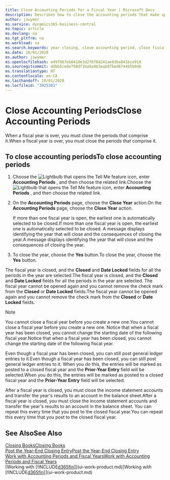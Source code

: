 ```yaml
---
title: Close Accounting Periods for a Fiscal Year | Microsoft Docs
description: Describes how to close the accounting periods that make up the fiscal year.
author: jswymer
ms.service: dynamics365-business-central
ms.topic: article
ms.devlang: na
ms.tgt_pltfrm: na
ms.workload: na
ms.search.keywords: year closing, close accounting period, close fiscal year, bank account detailed trial balance
ms.date: 10/01/2020
ms.author: jswymer
ms.openlocfilehash: e49f067eb0410e3d2f6f84241ae83be041bce918
ms.sourcegitcommit: ddbb5cede750df1baba4b3eab8fbed6744b5b9d6
ms.translationtype: HT
ms.contentlocale: en-CA
ms.lasthandoff: 10/01/2020
ms.locfileid: "3925381"
---
```

# <a name="close-accounting-periods"></a><span data-ttu-id="9621d-103">Close Accounting Periods</span><span class="sxs-lookup"><span data-stu-id="9621d-103">Close Accounting Periods</span></span>
<span data-ttu-id="9621d-104">When a fiscal year is over, you must close the periods that comprise it.</span><span class="sxs-lookup"><span data-stu-id="9621d-104">When a fiscal year is over, you must close the periods that comprise it.</span></span>

## <a name="to-close-accounting-periods"></a><span data-ttu-id="9621d-105">To close accounting periods</span><span class="sxs-lookup"><span data-stu-id="9621d-105">To close accounting periods</span></span>
1. <span data-ttu-id="9621d-106">Choose the ![Lightbulb that opens the Tell Me feature](media/ui-search/search_small.png "Tell me what you want to do") icon, enter **Accounting Periods** , and then choose the related link.</span><span class="sxs-lookup"><span data-stu-id="9621d-106">Choose the ![Lightbulb that opens the Tell Me feature](media/ui-search/search_small.png "Tell me what you want to do") icon, enter **Accounting Periods** , and then choose the related link.</span></span>
2. <span data-ttu-id="9621d-107">On the **Accounting Periods** page, choose the **Close Year** action.</span><span class="sxs-lookup"><span data-stu-id="9621d-107">On the **Accounting Periods** page, choose the **Close Year** action.</span></span>

    <span data-ttu-id="9621d-108">If more than one fiscal year is open, the earliest one is automatically selected to be closed.</span><span class="sxs-lookup"><span data-stu-id="9621d-108">If more than one fiscal year is open, the earliest one is automatically selected to be closed.</span></span> <span data-ttu-id="9621d-109">A message displays identifying the year that will close and the consequences of closing the year.</span><span class="sxs-lookup"><span data-stu-id="9621d-109">A message displays identifying the year that will close and the consequences of closing the year.</span></span>
3. <span data-ttu-id="9621d-110">To close the year, choose the **Yes** button.</span><span class="sxs-lookup"><span data-stu-id="9621d-110">To close the year, choose the **Yes** button.</span></span>

<span data-ttu-id="9621d-111">The fiscal year is closed, and the **Closed** and **Date Locked** fields for all the periods in the year are selected.</span><span class="sxs-lookup"><span data-stu-id="9621d-111">The fiscal year is closed, and the **Closed** and **Date Locked** fields for all the periods in the year are selected.</span></span> <span data-ttu-id="9621d-112">The fiscal year cannot be opened again and you cannot remove the check mark from the **Closed** or **Date Locked** fields.</span><span class="sxs-lookup"><span data-stu-id="9621d-112">The fiscal year cannot be opened again and you cannot remove the check mark from the **Closed** or **Date Locked** fields.</span></span>

> [!NOTE]  
>   <span data-ttu-id="9621d-113">You cannot close a fiscal year before you create a new one.</span><span class="sxs-lookup"><span data-stu-id="9621d-113">You cannot close a fiscal year before you create a new one.</span></span> <span data-ttu-id="9621d-114">Notice that when a fiscal year has been closed, you cannot change the starting date of the following fiscal year.</span><span class="sxs-lookup"><span data-stu-id="9621d-114">Notice that when a fiscal year has been closed, you cannot change the starting date of the following fiscal year.</span></span>

<span data-ttu-id="9621d-115">Even though a fiscal year has been closed, you can still post general ledger entries to it.</span><span class="sxs-lookup"><span data-stu-id="9621d-115">Even though a fiscal year has been closed, you can still post general ledger entries to it.</span></span> <span data-ttu-id="9621d-116">When you do this, the entries will be marked as posted to a closed fiscal year and the **Prior-Year Entry** field will be selected.</span><span class="sxs-lookup"><span data-stu-id="9621d-116">When you do this, the entries will be marked as posted to a closed fiscal year and the **Prior-Year Entry** field will be selected.</span></span>

<span data-ttu-id="9621d-117">After a fiscal year is closed, you must close the income statement accounts and transfer the year's results to an account in the balance sheet.</span><span class="sxs-lookup"><span data-stu-id="9621d-117">After a fiscal year is closed, you must close the income statement accounts and transfer the year's results to an account in the balance sheet.</span></span> <span data-ttu-id="9621d-118">You can repeat this every time that you post to the closed fiscal year.</span><span class="sxs-lookup"><span data-stu-id="9621d-118">You can repeat this every time that you post to the closed fiscal year.</span></span>

## <a name="see-also"></a><span data-ttu-id="9621d-119">See Also</span><span class="sxs-lookup"><span data-stu-id="9621d-119">See Also</span></span>

[<span data-ttu-id="9621d-120">Closing Books</span><span class="sxs-lookup"><span data-stu-id="9621d-120">Closing Books</span></span>](year-close-books.md)  
[<span data-ttu-id="9621d-121">Post the Year-End Closing Entry</span><span class="sxs-lookup"><span data-stu-id="9621d-121">Post the Year-End Closing Entry</span></span>](year-how-post-year-end-close-entry.md)  
[<span data-ttu-id="9621d-122">Work with Accounting Periods and Fiscal Years</span><span class="sxs-lookup"><span data-stu-id="9621d-122">Work with Accounting Periods and Fiscal Years</span></span>](finance-accounting-periods-and-fiscal-years.md)  
<span data-ttu-id="9621d-123">[Working with [!INCLUDE[d365fin](includes/d365fin_md.md)]](ui-work-product.md)</span><span class="sxs-lookup"><span data-stu-id="9621d-123">[Working with [!INCLUDE[d365fin](includes/d365fin_md.md)]](ui-work-product.md)</span></span>
